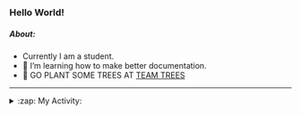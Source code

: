 ### Hello World!

##### About:
- Currently I am a student.
- 🌱 I’m learning how to make better documentation.
- 🌱 GO PLANT SOME TREES AT [TEAM TREES](https://teamtrees.org/)

---
<details>
  <summary>:zap: My Activity:</summary>
  
<!--START_SECTION:waka-->
![Code Time](http://img.shields.io/badge/Code%20Time-1%2C112%20hrs%201%20min-blue)

**I'm a Night 🦉** 

```text
🌞 Morning                1414 commits        ██░░░░░░░░░░░░░░░░░░░░░░░   09.24 % 
🌆 Daytime                5255 commits        █████████░░░░░░░░░░░░░░░░   34.34 % 
🌃 Evening                4444 commits        ███████░░░░░░░░░░░░░░░░░░   29.04 % 
🌙 Night                  4191 commits        ███████░░░░░░░░░░░░░░░░░░   27.38 % 
```
📅 **I'm Most Productive on Wednesday** 

```text
Monday                   2312 commits        ████░░░░░░░░░░░░░░░░░░░░░   15.11 % 
Tuesday                  1870 commits        ███░░░░░░░░░░░░░░░░░░░░░░   12.22 % 
Wednesday                3586 commits        ██████░░░░░░░░░░░░░░░░░░░   23.43 % 
Thursday                 1969 commits        ███░░░░░░░░░░░░░░░░░░░░░░   12.87 % 
Friday                   1525 commits        ██░░░░░░░░░░░░░░░░░░░░░░░   09.96 % 
Saturday                 1377 commits        ██░░░░░░░░░░░░░░░░░░░░░░░   09.00 % 
Sunday                   2665 commits        ████░░░░░░░░░░░░░░░░░░░░░   17.41 % 
```


📊 **This Week I Spent My Time On** 

```text
🔥 Editors: 
VS Code                  11 hrs 41 mins      █████████████████████████   100.00 % 

🐱‍💻 Projects: 
praise                   6 hrs 3 mins        █████████████░░░░░░░░░░░░   51.81 % 
CSF22                    2 hrs 49 mins       ██████░░░░░░░░░░░░░░░░░░░   24.15 % 
skillgraff               2 hrs 48 mins       ██████░░░░░░░░░░░░░░░░░░░   24.02 % 
ai                       0 secs              ░░░░░░░░░░░░░░░░░░░░░░░░░   00.02 % 
```


 Last Updated on 20/04/2023 20:08:10 UTC
<!--END_SECTION:waka-->
</details>
